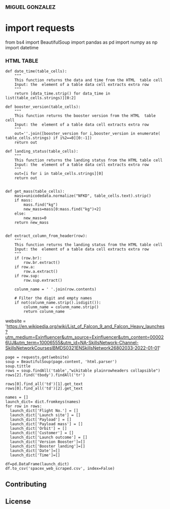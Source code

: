 ### MIGUEL GONZALEZ
# import requests

from bs4 import BeautifulSoup
import pandas as pd
import numpy as np
import datetime

### HTML TABLE

```
def date_time(table_cells):
    """
    This function returns the data and time from the HTML  table cell
    Input: the  element of a table data cell extracts extra row
    """
    return [data_time.strip() for data_time in list(table_cells.strings)][0:2]

def booster_version(table_cells):
    """
    This function returns the booster version from the HTML  table cell 
    Input: the  element of a table data cell extracts extra row
    """
    out=''.join([booster_version for i,booster_version in enumerate( table_cells.strings) if i%2==0][0:-1])
    return out

def landing_status(table_cells):
    """
    This function returns the landing status from the HTML table cell 
    Input: the  element of a table data cell extracts extra row
    """
    out=[i for i in table_cells.strings][0]
    return out


def get_mass(table_cells):
    mass=unicodedata.normalize("NFKD", table_cells.text).strip()
    if mass:
        mass.find("kg")
        new_mass=mass[0:mass.find("kg")+2]
    else:
        new_mass=0
    return new_mass


def extract_column_from_header(row):
    """
    This function returns the landing status from the HTML table cell 
    Input: the  element of a table data cell extracts extra row
    """
    if (row.br):
        row.br.extract()
    if row.a:
        row.a.extract()
    if row.sup:
        row.sup.extract()
        
    colunm_name = ' '.join(row.contents)
    
    # Filter the digit and empty names
    if not(colunm_name.strip().isdigit()):
        colunm_name = colunm_name.strip()
        return colunm_name    
```


website = 'https://en.wikipedia.org/wiki/List_of_Falcon_9_and_Falcon_Heavy_launches?utm_medium=Exinfluencer&utm_source=Exinfluencer&utm_content=000026UJ&utm_term=10006555&utm_id=NA-SkillsNetwork-Channel-SkillsNetworkCoursesIBMDS0321ENSkillsNetwork26802033-2022-01-01'

```
page = requests.get(website)
soup = BeautifulSoup(page.content, 'html.parser')
soup.tittle
rows = soup.findAll('table',"wikitable plainrowheaders collapsible")
rows[2].find('tbody').findAll('tr')

rows[0].find_all('td')[1].get_text
rows[0].find_all('td')[2].get_text

names = [] 
launch_dict= dict.fromkeys(names)
for row in rows:
  launch_dict['Flight No.'] = []
  launch_dict['Launch site'] = []
  launch_dict['Payload'] = []
  launch_dict['Payload mass'] = []
  launch_dict['Orbit'] = []
  launch_dict['Customer'] = []
  launch_dict['Launch outcome'] = []
  launch_dict['Version Booster']=[]
  launch_dict['Booster landing']=[]
  launch_dict['Date']=[]
  launch_dict['Time']=[]

df=pd.DataFrame(launch_dict)
df.to_csv('spacex_web_scraped.csv', index=False)
```

## Contributing


## License

